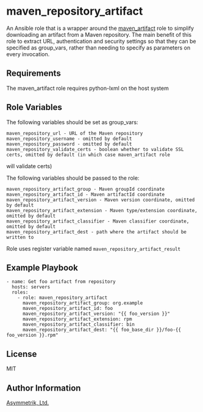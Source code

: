 maven_repository_artifact
=========================

An Ansible role that is a wrapper around the [maven_artifact](http://docs.ansible.com/ansible/maven_artifact_module.html)
role to simplify downloading an artifact from a Maven repository. The main benefit of this role to extract URL, authentication
and security settings so that they can be specified as group_vars, rather than needing to specify as parameters on every
invocation.

Requirements
------------

The maven_artifact role requires python-lxml on the host system

Role Variables
--------------

The following variables should be set as group_vars:

    maven_repository_url - URL of the Maven repository
    maven_repository_username - omitted by default
    maven_repository_password - omitted by default
    maven_repository_validate_certs - boolean whether to validate SSL certs, omitted by default (in which case maven_artifact role
 will validate certs)

The following variables should be passed to the role:

    maven_repository_artifact_group - Maven groupId coordinate
    maven_repository_artifact_id - Maven artifactId coordinate
    maven_repository_artifact_version - Maven version coordinate, omitted by default
    maven_repository_artifact_extension - Maven type/extension coordinate, omitted by default
    maven_repository_artifact_classifier - Maven classifier coordinate, omitted by default
    maven_repository_artifact_dest - path where the artifact should be written to

Role uses register variable named ```maven_repository_artifact_result```

Example Playbook
----------------

    - name: Get foo artifact from repository
      hosts: servers
      roles:
        - role: maven_repository_artifact
          maven_repository_artifact_group: org.example
          maven_repository_artifact_id: foo
          maven_repository_artifact_version: "{{ foo_version }}"
          maven_repository_artifact_extension: rpm
          maven_repository_artifact_classifier: bin
          maven_repository_artifact_dest: "{{ foo_base_dir }}/foo-{{ foo_version }}.rpm"

License
-------

MIT

Author Information
------------------

[Asymmetrik, Ltd.](https://www.asymmetrik.com/)
